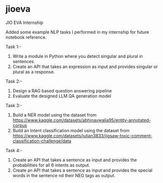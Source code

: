 # jioeva
JIO EVA Internship<br>

Added some example NLP tasks I performed in my internship for future notebook reference.

Task 1:-
1. Write a module in Python where you detect singular and plural in sentences.
2. Create an API that takes an expression as input and provides singular or plural as a response.

Task 2:-
1. Design a RAG based question answering pipeline
2. Evaluate the designed LLM QA generation model

Task 3:-
1. Build a NER model using the dataset from https://www.kaggle.com/datasets/abhinavwalia95/entity-annotated-corpus
2. Build an Intent classification model using the dataset from https://www.kaggle.com/datasets/julian3833/jigsaw-toxic-comment-classification-challenge/data

Task 4:-
1. Create an API that takes a sentence as input and provides the probabilities for all 6 intents as output.
2. Create an API that takes a sentence as input and provides the special words in the sentence nd their NEG tags as output.

